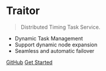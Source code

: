 # Traitor

> Distributed Timing Task Service.

- Dynamic Task Management
- Support dynamic node expansion
- Seamless and automatic failover

[GitHub](https://github.com/KaniuBillows/traitor/)
[Get Started](#Traitor)

